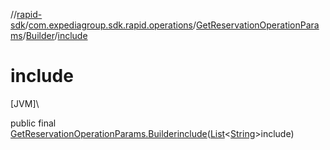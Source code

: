 //[rapid-sdk](../../../../index.md)/[com.expediagroup.sdk.rapid.operations](../../index.md)/[GetReservationOperationParams](../index.md)/[Builder](index.md)/[include](include.md)

# include

[JVM]\

public final [GetReservationOperationParams.Builder](index.md)[include](include.md)([List](https://docs.oracle.com/javase/8/docs/api/java/util/List.html)&lt;[String](https://docs.oracle.com/javase/8/docs/api/java/lang/String.html)&gt;include)
